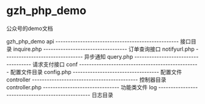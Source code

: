 # gzh_php_demo
公众号的demo文档

gzh_php_demo
		api -------------------------------------------------- 接口目录
				inquire.php ---------------------------------- 订单查询接口
				notifyurl.php -------------------------------- 异步通知
				query.php ------------------------------------ 请求支付接口
		conf ------------------------------------------------- 配置文件目录
				config.php ----------------------------------- 配置文件
		controller ------------------------------------------- 控制器目录
				controller.php ------------------------------- 功能类文件
		log -------------------------------------------------- 日志目录						